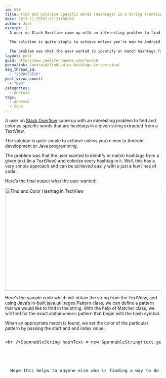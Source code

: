```yaml
---
id: 558
title: Find and Colorize Specific Words (Hashtags) in a String (TextView)
date: 2013-11-28T01:27:21+00:00
author: Joel
excerpt: |
  A user on Stack Overflow came up with an interesting problem to find and colorize specific words that are hashtags in a given string extracted from a TextView.
  
  The solution is quite simple to achieve unless you’re new to Android development or Java programming.
  
  The problem was that the user wanted to identify or match hashtags from a given text (in a TextView) and colorize every hashtag in it. Well, this has a very simple approach and can be achieved easily with a just a few lines of code.
layout: post
guid: http://www.joelifernandes.com/?p=558
permalink: /android/find-color-hashtags-in-textview/
dsq_thread_id:
  - "2328852520"
post_views_count:
  - "604"
categories:
  - Android
tags:
  - Android
  - Code
---
```

A user on <a href="http://stackoverflow.com/a/20251261/3025732" target="_blank">Stack Overflow</a> came up with an interesting problem to find and colorize specific words that are hashtags in a given string extracted from a TextView.

The solution is quite simple to achieve unless you’re new to Android development or Java programming.

The problem was that the user wanted to identify or match hashtags from a given text (in a TextView) and colorize every hashtag in it. Well, this has a very simple approach and can be achieved easily with a just a few lines of code.

Here’s the final output what the user wanted:

<img class="size-full wp-image-561 alignnone" alt="Find and Color Hashtag in TextView" src="http://www.joelifernandes.com/wp-content/uploads/2013/11/find-color-hashtag-textview.png" width="720" height="332" srcset="http://joelifernandes.com/wp-content/uploads/2013/11/find-color-hashtag-textview-300x138.png 300w, http://joelifernandes.com/wp-content/uploads/2013/11/find-color-hashtag-textview.png 720w" sizes="(max-width: 720px) 100vw, 720px" /> 

Here’s the sample code which will obtain the string from the TextView, and using Java’s in-built java.util.regex.Pattern class, we can define a pattern that we would like to find in the string. With the help of Matcher class, we will find for the exact alphanumeric pattern that begin with the hash symbol.

When an appropriate match is found, we set the color of the particular pattern by passing the start and end index value.

<pre><pre class="brush: java; title: ; notranslate" title="">&lt;br /&gt;SpannableString hashText = new SpannableString(text.getText().toString());&lt;br /&gt;Matcher matcher = Pattern.compile("#([A-Za-z0-9_-]+)").matcher(hashText);&lt;br /&gt;while (matcher.find()) {&lt;br /&gt;&lt;%%KEEPWHITESPACE%%&gt;        hashText.setSpan(new ForegroundColorSpan(Color.BLUE), matcher.start(), matcher.end(), 0);&lt;br /&gt;}&lt;br /&gt;text.setText(hashText);&lt;br /&gt;</pre>


<p>
  Hope this helps to anyone else who is finding a way to do it.
</p>